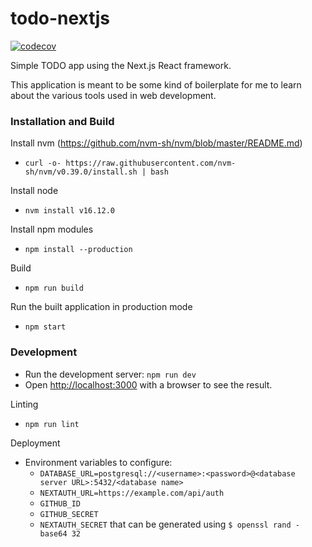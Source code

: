 # todo-nextjs

[![codecov](https://codecov.io/gh/davidlag0/todo-nextjs/branch/main/graph/badge.svg?token=YBGR2fclvo)](https://codecov.io/gh/davidlag0/todo-nextjs)

Simple TODO app using the Next.js React framework.

This application is meant to be some kind of boilerplate for me to learn about the various tools used in web development.

### Installation and Build

Install nvm (https://github.com/nvm-sh/nvm/blob/master/README.md)

- `curl -o- https://raw.githubusercontent.com/nvm-sh/nvm/v0.39.0/install.sh | bash`

Install node

- `nvm install v16.12.0`

Install npm modules

- `npm install --production`

Build

- `npm run build`

Run the built application in production mode

- `npm start`

### Development

- Run the development server: `npm run dev`
- Open [http://localhost:3000](http://localhost:3000) with a browser to see the result.

Linting

- `npm run lint`

Deployment

- Environment variables to configure:
  - `DATABASE_URL=postgresql://<username>:<password>@<database server URL>:5432/<database name>`
  - `NEXTAUTH_URL=https://example.com/api/auth`
  - `GITHUB_ID`
  - `GITHUB_SECRET`
  - `NEXTAUTH_SECRET` that can be generated using `$ openssl rand -base64 32`
